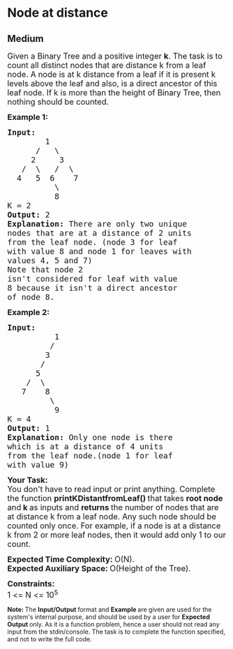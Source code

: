 # Node at distance
## Medium 
<div class="problem-statement">
                <p></p><p><span style="font-size:18px">Given a Binary Tree and a positive integer <strong>k</strong>. The task is to count&nbsp;all distinct nodes that are distance k from a leaf node.&nbsp;A node is at k distance from a leaf if it is present k levels above the leaf and also, is a direct ancestor of this leaf node. If k is more than the height of Binary Tree, then nothing should be counted.</span></p>

<p><span style="font-size:18px"><strong>Example 1:</strong></span></p>

<pre><span style="font-size:18px"><strong>Input:
</strong>        1
&nbsp;     /   \
&nbsp;    2     3
&nbsp;  /  \   /  \
&nbsp; 4   5  6    7
&nbsp;         \ 
&nbsp;         8
K = 2
<strong>Output: </strong>2<strong>
Explanation: </strong>There are only two unique
nodes that are at a distance of 2 units
from the leaf node.&nbsp;(node 3 for leaf
with value 8 and node 1 for leaves with
values 4, 5 and 7)
Note that node 2
isn't considered for leaf with value
8 because it isn't a direct ancestor
of node 8.</span>
</pre>

<p><span style="font-size:18px"><strong>Example 2:</strong></span></p>

<pre><span style="font-size:18px"><strong>Input:
</strong>          1
&nbsp;        /
&nbsp;       3
&nbsp;      /
&nbsp;     5
&nbsp;   /  \
&nbsp;  7    8
         \
&nbsp;         9
K = 4
<strong>Output: </strong>1<strong>
Explanation: </strong>Only one node is there
which is at a distance of 4 units
from the leaf node.(node 1 for leaf
with value 9)&nbsp;</span></pre>

<p><strong><span style="font-size:18px">Your Task:</span></strong><br>
<span style="font-size:18px">You don't have to read&nbsp;input or print anything. Complete the function <strong>printKDistantfromLeaf()&nbsp;</strong>that takes <strong>root node </strong>and<strong> k </strong>as inputs and <strong>returns </strong>the number of nodes that are at distance k from a leaf node. Any such node should be counted only once. For example, if a node is at a distance k from 2 or more leaf nodes, then it would add only 1 to our count.</span></p>

<p dir="ltr"><span style="font-size:18px"><strong>Expected Time Complexity: </strong>O(N).<br>
<strong>Expected Auxiliary Space: </strong>O(Height of the Tree).</span></p>

<p><span style="font-size:18px"><strong>Constraints:</strong><br>
1 &lt;= N &lt;= 10<sup>5</sup></span></p>

<p><strong>Note:&nbsp;</strong>The <strong>Input/Output </strong>format and <strong>Example </strong>are given are used for the system's internal purpose, and should be used by a user for <strong>Expected Output </strong>only. As it is a function problem, hence a user should not read any input from the stdin/console. The task is to complete the function specified, and not to write the full code.</p>
 <p></p>
            </div>